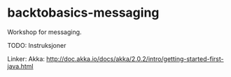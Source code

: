 backtobasics-messaging
======================

Workshop for messaging.

TODO: Instruksjoner

Linker:
Akka: http://doc.akka.io/docs/akka/2.0.2/intro/getting-started-first-java.html
